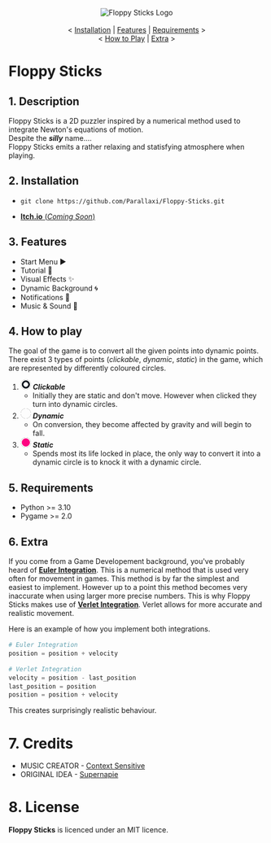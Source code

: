 <p align="center">
<img width="20%" src="assets/images/icon.ico" alt="Floppy Sticks Logo">
<br/>
<br/>
< <a href="#2-installation">Installation</a> |
<a href="#3-features">Features</a> |
<a href="#5-requirements">Requirements</a> >
<br/>
< <a href="#4-how-to-play">How to Play</a> |
<a href="#6-extra">Extra</a> >
</p>

# **Floppy Sticks**

## 1. Description

Floppy Sticks is a 2D puzzler inspired by a numerical method used to integrate Newton's equations of motion.  
Despite the ***silly*** name....  
Floppy Sticks emits a rather relaxing and statisfying atmosphere when playing.

## 2. Installation

*     git clone https://github.com/Parallaxi/Floppy-Sticks.git
* [**Itch.io** (*Coming Soon*)](https://parallaxi.itch.io/)

## 3. Features

* Start Menu :arrow_forward:
* Tutorial :dart:
* Visual Effects :sparkles:
* Dynamic Background :cyclone:
* Notifications :bell:
* Music & Sound :musical_note:

## 4. How to play

The goal of the game is to convert all the given points into dynamic points.
There exist 3 types of points (*clickable*, *dynamic*, *static*) in the game, which are represented by differently coloured circles.

1. <img src="assets/images/points/clickable.png" alt="Clickable"> ***Clickable***
   * Initially they are static and don't move. However when clicked they turn into dynamic circles.
2. <img src="assets/images/points/dynamic.png" alt="Dynamic"> ***Dynamic***
   * On conversion, they become affected by gravity and will begin to fall.
3. <img src="assets/images/points/static.png" alt="Static"> ***Static***
   * Spends most its life locked in place, the only way to convert it into a dynamic circle is to knock it with a dynamic circle.

## 5. Requirements

* Python >= 3.10
* Pygame >= 2.0

## 6. Extra

If you come from a Game Developement background, you've probably heard of [**Euler Integration**](https://en.wikipedia.org/wiki/Euler_method). This is a numerical method that is used very often for movement in games. This method is by far the simplest and easiest to implement. However up to a point this method becomes very inaccurate when using larger more precise numbers.
This is why Floppy Sticks makes use of [**Verlet Integration**](https://en.wikipedia.org/wiki/Verlet_integration "Wikipedia"). Verlet allows for more accurate and realistic movement.

Here is an example of how you implement both integrations.

```python
# Euler Integration
position = position + velocity
```
```python
# Verlet Integration
velocity = position - last_position
last_position = position
position = position + velocity
```

This creates surprisingly realistic behaviour.

# 7. Credits

* MUSIC CREATOR - [Context Sensitive](https://www.youtube.com/c/ContextSensitive)
* ORIGINAL IDEA - [Supernapie](https://supernapie.com)

# 8. License

**Floppy Sticks** is licenced under an MIT licence.
